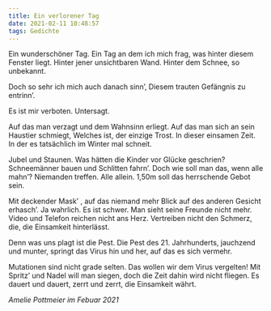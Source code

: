 ```yaml
---
title: Ein verlorener Tag
date: 2021-02-11 10:48:57
tags: Gedichte
---
```


Ein wunderschöner Tag.
Ein Tag an dem ich mich frag,
was hinter diesem Fenster liegt.
Hinter jener unsichtbaren Wand.
Hinter dem Schnee, so unbekannt.

Doch so sehr ich mich auch danach sinn’,
Diesem trauten Gefängnis zu entrinn’.

Es ist mir verboten.
Untersagt.

Auf das man verzagt und dem Wahnsinn erliegt.
Auf das man sich an sein Haustier schmiegt,
Welches ist, der einzige Trost.
In dieser einsamen Zeit.
In der es tatsächlich im Winter mal schneit.

Jubel und Staunen. Was hätten die Kinder vor Glücke geschrien?
Schneemänner bauen und Schlitten fahrn’.
Doch wie soll man das, wenn alle mahn’?
Niemanden treffen.
Alle allein.
1,50m soll das herrschende Gebot sein.


Mit deckender Mask’ , auf das niemand mehr Blick auf des anderen Gesicht erhasch’.
Ja wahrlich. Es ist schwer.
Man sieht seine Freunde nicht mehr.
Video und Telefon reichen nicht ans Herz.
Vertreiben nicht den Schmerz, die, die Einsamkeit hinterlässt.

Denn was uns plagt ist die Pest.
Die Pest des 21. Jahrhunderts, jauchzend und munter, springt das Virus hin und her, auf das es sich
vermehr.

Mutationen sind nicht grade selten.
Das wollen wir dem Virus vergelten!
Mit Spritz’ und Nadel will man siegen, doch die Zeit dahin wird nicht fliegen.
Es dauert und dauert, zerrt und zerrt, die Einsamkeit währt.

_Amelie Pottmeier im Febuar 2021_